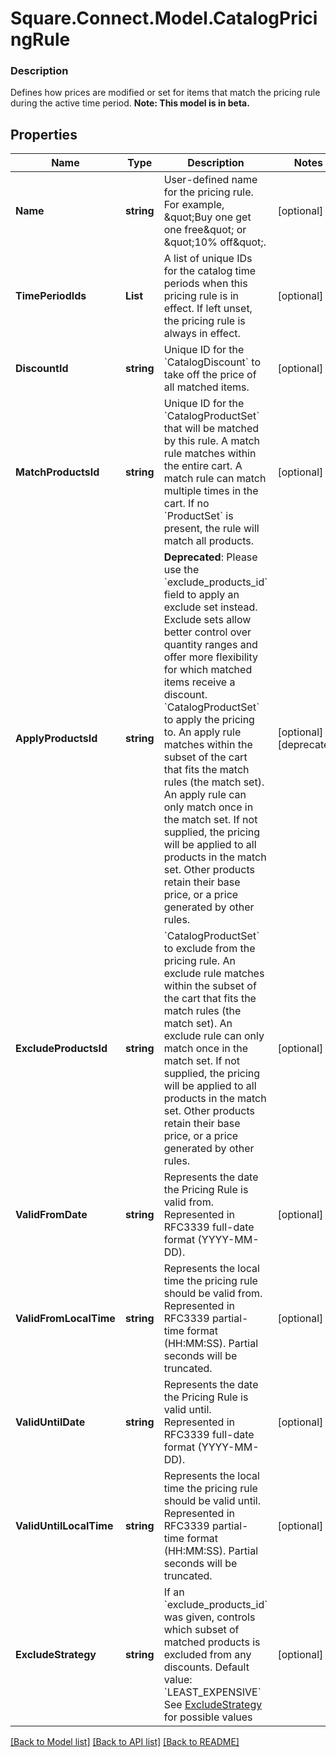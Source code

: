 # Square.Connect.Model.CatalogPricingRule

### Description

Defines how prices are modified or set for items that match the pricing rule during the active time period.
**Note: This model is in beta.**

## Properties

Name | Type | Description | Notes
------------ | ------------- | ------------- | -------------
**Name** | **string** | User-defined name for the pricing rule. For example, \&quot;Buy one get one free\&quot; or \&quot;10% off\&quot;. | [optional] 
**TimePeriodIds** | **List<string>** | A list of unique IDs for the catalog time periods when this pricing rule is in effect. If left unset, the pricing rule is always in effect. | [optional] 
**DiscountId** | **string** | Unique ID for the &#x60;CatalogDiscount&#x60; to take off the price of all matched items. | [optional] 
**MatchProductsId** | **string** | Unique ID for the &#x60;CatalogProductSet&#x60; that will be matched by this rule. A match rule matches within the entire cart. A match rule can match multiple times in the cart. If no &#x60;ProductSet&#x60; is present, the rule will match all products. | [optional] 
**ApplyProductsId** | **string** | __Deprecated__: Please use the &#x60;exclude_products_id&#x60; field to apply an exclude set instead. Exclude sets allow better control over quantity ranges and offer more flexibility for which matched items receive a discount.  &#x60;CatalogProductSet&#x60; to apply the pricing to. An apply rule matches within the subset of the cart that fits the match rules (the match set). An apply rule can only match once in the match set. If not supplied, the pricing will be applied to all products in the match set. Other products retain their base price, or a price generated by other rules. | [optional] [deprecated]
**ExcludeProductsId** | **string** | &#x60;CatalogProductSet&#x60; to exclude from the pricing rule. An exclude rule matches within the subset of the cart that fits the match rules (the match set). An exclude rule can only match once in the match set. If not supplied, the pricing will be applied to all products in the match set. Other products retain their base price, or a price generated by other rules. | [optional] 
**ValidFromDate** | **string** | Represents the date the Pricing Rule is valid from. Represented in RFC3339 full-date format (YYYY-MM-DD). | [optional] 
**ValidFromLocalTime** | **string** | Represents the local time the pricing rule should be valid from. Represented in RFC3339 partial-time format (HH:MM:SS). Partial seconds will be truncated. | [optional] 
**ValidUntilDate** | **string** | Represents the date the Pricing Rule is valid until. Represented in RFC3339 full-date format (YYYY-MM-DD). | [optional] 
**ValidUntilLocalTime** | **string** | Represents the local time the pricing rule should be valid until. Represented in RFC3339 partial-time format (HH:MM:SS). Partial seconds will be truncated. | [optional] 
**ExcludeStrategy** | **string** | If an &#x60;exclude_products_id&#x60; was given, controls which subset of matched products is excluded from any discounts.  Default value: &#x60;LEAST_EXPENSIVE&#x60; See [ExcludeStrategy](#type-excludestrategy) for possible values | [optional] 



[[Back to Model list]](../README.md#documentation-for-models) [[Back to API list]](../README.md#documentation-for-api-endpoints) [[Back to README]](../README.md)

